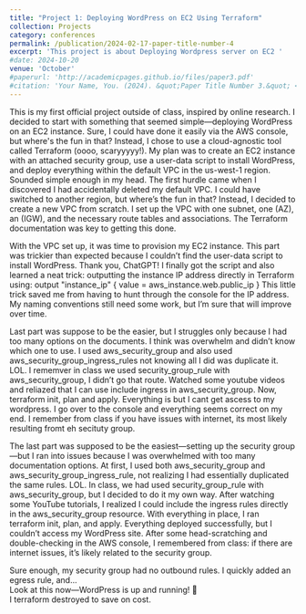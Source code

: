 ```yaml
---
title: "Project 1: Deploying WordPress on EC2 Using Terraform"
collection: Projects
category: conferences
permalink: /publication/2024-02-17-paper-title-number-4
excerpt: 'This project is about Deploying Wordpress server on EC2 '
#date: 2024-10-20
venue: 'October'
#paperurl: 'http://academicpages.github.io/files/paper3.pdf'
#citation: 'Your Name, You. (2024). &quot;Paper Title Number 3.&quot; <i>GitHub Journal of Bugs</i>. 1(3).'
---
```


This is my first official project outside of class, inspired by online research. I decided to start with something that seemed simple—deploying WordPress on an EC2 instance. Sure, I could have done it easily via the AWS console, but where's the fun in that? Instead, I chose to use a cloud-agnostic tool called Terraform (oooo, scaryyyyy!).
My plan was to create an EC2 instance with an attached security group, use a user-data script to install WordPress, and deploy everything within the default VPC in the us-west-1 region. Sounded simple enough in my head.
The first hurdle came when I discovered I had accidentally deleted my default VPC.  I could have switched to another region, but where’s the fun in that? Instead, I decided to create a new VPC from scratch. I set up the VPC with one subnet, one  (AZ), an (IGW), and the necessary route tables and associations. The Terraform documentation was key to getting this done.

 
With the VPC set up, it was time to provision my EC2 instance. This part was trickier than expected because I couldn’t find the user-data script to install WordPress. Thank you, ChatGPT! I finally got the script and also learned a neat trick: outputting the instance IP address directly in Terraform using: output "instance_ip" {
  value = aws_instance.web.public_ip
}
This little trick saved me from having to hunt through the console for the IP address. My naming conventions still need some work, but I’m sure that will improve over time.
 

Last part was suppose to be the easier, but I struggles only because I had too many options on the documents. I think was overwhelm and didn’t know which one to use. I used aws_security_group and also used aws_security_group_ingress_rules not knowing all I did was duplicate it. LOL. I rememver in class we used security_group_rule with aws_security_group, I didn’t go that route. Watched some youtube videos and reliazed that I can use include ingress  in aws_security_group. Now, terraform init, plan and apply. Everything is but I cant get ascess to my wordpress. I go over to the console and everything seems correct on my end. I remember from class if you have  issues with internet, its most likely resulting fromt eh secituty group. 

The last part was supposed to be the easiest—setting up the security group—but I ran into issues because I was overwhelmed with too many documentation options. At first, I used both aws_security_group and aws_security_group_ingress_rule, not realizing I had essentially duplicated the same rules. LOL.
In class, we had used security_group_rule with aws_security_group, but I decided to do it my own way. After watching some YouTube tutorials, I realized I could include the ingress rules directly in the aws_security_group resource.
With everything in place, I ran terraform init, plan, and apply. Everything deployed successfully, but I couldn’t access my WordPress site. After some head-scratching and double-checking in the AWS console, I remembered from class: if there are internet issues, it’s likely related to the security group.




 
Sure enough, my security group had no outbound rules. I quickly added an egress rule, and...  
Look at this now—WordPress is up and running! 🚀  
I terraform destroyed to save on cost.


